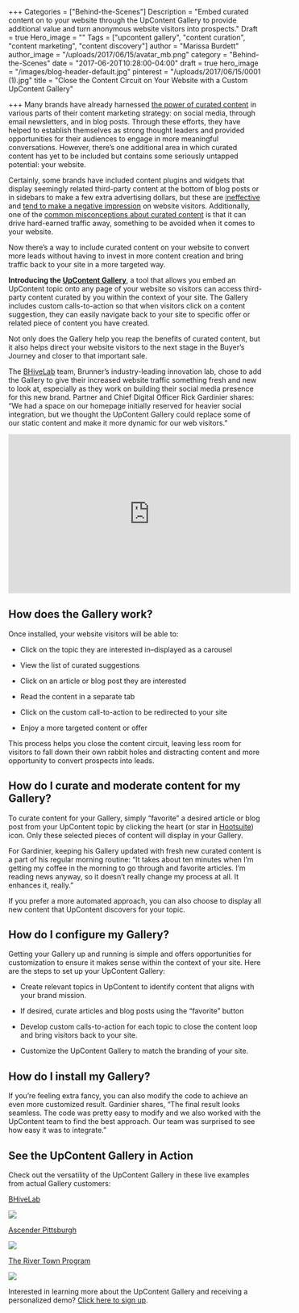 +++
Categories = ["Behind-the-Scenes"]
Description = "Embed curated content on to your website through the UpContent Gallery to provide additional value and turn anonymous website visitors into prospects."
Draft = true
Hero_image = ""
Tags = ["upcontent gallery", "content curation", "content marketing", "content discovery"]
author = "Marissa Burdett"
author_image = "/uploads/2017/06/15/avatar_mb.png"
category = "Behind-the-Scenes"
date = "2017-06-20T10:28:00-04:00"
draft = true
hero_image = "/images/blog-header-default.jpg"
pinterest = "/uploads/2017/06/15/0001 (1).jpg"
title = "Close the Content Circuit on Your Website with a Custom UpContent Gallery"

+++
Many brands have already harnessed [the power of curated content](https://upcontent.com/post/more-efficient-content-curation/) in various parts of their content marketing strategy: on social media, through email newsletters, and in blog posts. Through these efforts, they have helped to establish themselves as strong thought leaders and provided opportunities for their audiences to engage in more meaningful conversations. However, there’s one additional area in which curated content has yet to be included but contains some seriously untapped potential: your website.

Certainly, some brands have included content plugins and widgets that display seemingly related third-party content at the bottom of blog posts or in sidebars to make a few extra advertising dollars, but these are [ineffective](https://www.reddit.com/r/advertising/comments/4029f5/ok_im_saying_it_taboola_and_outbrain_are_hurting/) and [tend to make a negative impression](http://www.seoblog.com/2017/04/taboola-outbrain-bad-seo/) on website visitors. Additionally, one of the [common misconceptions about curated content](https://upcontent.com/post/common-misconceptions-about-content-curation/) is that it can drive hard-earned traffic away, something to be avoided when it comes to your website.

Now there’s a way to include curated content on your website to convert more leads without having to invest in more content creation and bring traffic back to your site in a more targeted way.

**Introducing the [UpContent Gallery](http://landing.upcontent.com/gallery-demo-request/?utm_source=blog-subscriber-email&utm_medium=gallery-external-push&utm_campaign=close-content-circuit-blog)**, a tool that allows you embed an UpContent topic onto any page of your website so visitors can access third-party content curated by you within the context of your site. The Gallery includes custom calls-to-action so that when visitors click on a content suggestion, they can easily navigate back to your site to specific offer or related piece of content you have created.

Not only does the Gallery help you reap the benefits of curated content, but it also helps direct your website visitors to the next stage in the Buyer’s Journey and closer to that important sale.

The [BHiveLab](http://bhivelab.com/) team, Brunner’s industry-leading innovation lab, chose to add the Gallery to give their increased website traffic something fresh and new to look at, especially as they work on building their social media presence for this new brand. Partner and Chief Digital Officer Rick Gardinier shares: “We had a space on our homepage initially reserved for heavier social integration, but we thought the UpContent Gallery could replace some of our static content and make it more dynamic for our web visitors.”

<iframe width="560" height="315" src="https://www.youtube.com/embed/JilVqFeOg2w" frameborder="0" allowfullscreen style="margin: auto;"></iframe>

## How does the Gallery work?

Once installed, your website visitors will be able to:

* Click on the topic they are interested in–displayed as a carousel

* View the list of curated suggestions

* Click on an article or blog post they are interested

* Read the content in a separate tab

* Click on the custom call-to-action to be redirected to your site

* Enjoy a more targeted content or offer

This process helps you close the content circuit, leaving less room for visitors to fall down their own rabbit holes and distracting content and more opportunity to convert prospects into leads.

## How do I curate and moderate content for my Gallery?

To curate content for your Gallery, simply “favorite” a desired article or blog post from your UpContent topic by clicking the heart (or star in [Hootsuite](https://upcontent.com/post/hootsuite-integration/)) icon. Only these selected pieces of content will display in your Gallery.

For Gardinier, keeping his Gallery updated with fresh new curated content is a part of his regular morning routine: “It takes about ten minutes when I’m getting my coffee in the morning to go through and favorite articles. I’m reading news anyway, so it doesn’t really change my process at all. It enhances it, really.”

If you prefer a more automated approach, you can also choose to display all new content that UpContent discovers for your topic.

## How do I configure my Gallery?

Getting your Gallery up and running is simple and offers opportunities for customization to ensure it makes sense within the context of your site. Here are the steps to set up your UpContent Gallery:

* Create relevant topics in UpContent to identify content that aligns with your brand mission.

* If desired, curate articles and blog posts using the “favorite” button

* Develop custom calls-to-action for each topic to close the content loop and bring visitors back to your site.

* Customize the UpContent Gallery to match the branding of your site.

## How do I install my Gallery?

If you’re feeling extra fancy, you can also modify the code to achieve an even more customized result. Gardinier shares, “The final result looks seamless. The code was pretty easy to modify and we also worked with the UpContent team to find the best approach. Our team was surprised to see how easy it was to integrate.”

## See the UpContent Gallery in Action

Check out the versatility of the UpContent Gallery in these live examples from actual Gallery customers:

[BHiveLab](http://bhivelab.com)

<a href="http://bhivelab.com/"><img src="/uploads/2017/06/15/Screen%20Shot%202017-06-14%20at%202.44.18%20PM.png"></a>

<a href="https://ascenderpgh.com/reading/" class="">Ascender Pittsburgh</a>

<a href="https://ascenderpgh.com/reading/"><img src="/uploads/2017/06/20/Screen%20Shot%202017-06-14%20at%202.44.52%20PM.png"></a>

<a href="http://monrivertowns.com/plan-your-trip/river-recreation/" class="">The River Town Program</a>

<a href="http://monrivertowns.com/plan-your-trip/river-recreation/"><img src="/uploads/2017/06/20/Screen%20Shot%202017-06-14%20at%202.45.24%20PM.png"></a>

Interested in learning more about the UpContent Gallery and receiving a personalized demo? <a href="http://landing.upcontent.com/gallery-demo-request/?utm_source=blog-subscriber-email&amp;utm_medium=gallery-external-push&amp;utm_campaign=close-content-circuit-blog" class="">Click here to sign up</a>.